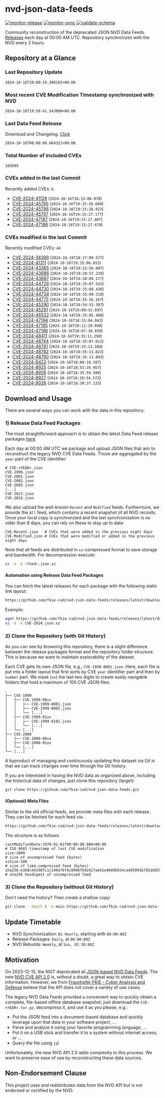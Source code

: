 # nvd-json-data-feeds

[![monitor-release](https://github.com/fkie-cad/nvd-json-data-feeds/actions/workflows/monitor_release.yml/badge.svg)](https://github.com/fkie-cad/nvd-json-data-feeds/actions/workflows/monitor_release.yml)
[![monitor-sync](https://github.com/fkie-cad/nvd-json-data-feeds/actions/workflows/monitor_sync.yml/badge.svg)](https://github.com/fkie-cad/nvd-json-data-feeds/actions/workflows/monitor_sync.yml)
[![validate-schema](https://github.com/fkie-cad/nvd-json-data-feeds/actions/workflows/validate_schema.yml/badge.svg)](https://github.com/fkie-cad/nvd-json-data-feeds/actions/workflows/validate_schema.yml)

Community reconstruction of the deprecated JSON NVD Data Feeds.
[Releases](https://github.com/fkie-cad/nvd-json-data-feeds/releases/latest) each day at 00:00 AM UTC.
Repository synchronizes with the NVD every 2 hours.

## Repository at a Glance

### Last Repository Update

```plain
2024-10-16T20:00:19.288182+00:00
```

### Most recent CVE Modification Timestamp synchronized with NVD

```plain
2024-10-16T19:58:41.543000+00:00
```

### Last Data Feed Release

Download and Changelog: [Click](https://github.com/fkie-cad/nvd-json-data-feeds/releases/latest)

```plain
2024-10-16T00:00:08.664321+00:00
```

### Total Number of included CVEs

```plain
265899
```

### CVEs added in the last Commit

Recently added CVEs: `6`

- [CVE-2024-41128](CVE-2024/CVE-2024-411xx/CVE-2024-41128.json) (`2024-10-16T18:15:06.070`)
- [CVE-2024-45795](CVE-2024/CVE-2024-457xx/CVE-2024-45795.json) (`2024-10-16T19:15:26.660`)
- [CVE-2024-45796](CVE-2024/CVE-2024-457xx/CVE-2024-45796.json) (`2024-10-16T19:15:26.923`)
- [CVE-2024-45797](CVE-2024/CVE-2024-457xx/CVE-2024-45797.json) (`2024-10-16T19:15:27.177`)
- [CVE-2024-47187](CVE-2024/CVE-2024-471xx/CVE-2024-47187.json) (`2024-10-16T19:15:27.407`)
- [CVE-2024-47188](CVE-2024/CVE-2024-471xx/CVE-2024-47188.json) (`2024-10-16T19:15:27.670`)


### CVEs modified in the last Commit

Recently modified CVEs: `44`

- [CVE-2024-38399](CVE-2024/CVE-2024-383xx/CVE-2024-38399.json) (`2024-10-16T18:17:09.577`)
- [CVE-2024-41311](CVE-2024/CVE-2024-413xx/CVE-2024-41311.json) (`2024-10-16T19:35:06.653`)
- [CVE-2024-43365](CVE-2024/CVE-2024-433xx/CVE-2024-43365.json) (`2024-10-16T19:15:56.007`)
- [CVE-2024-43686](CVE-2024/CVE-2024-436xx/CVE-2024-43686.json) (`2024-10-16T19:20:57.230`)
- [CVE-2024-43687](CVE-2024/CVE-2024-436xx/CVE-2024-43687.json) (`2024-10-16T19:28:09.177`)
- [CVE-2024-44729](CVE-2024/CVE-2024-447xx/CVE-2024-44729.json) (`2024-10-16T19:35:07.543`)
- [CVE-2024-44730](CVE-2024/CVE-2024-447xx/CVE-2024-44730.json) (`2024-10-16T19:35:08.430`)
- [CVE-2024-44734](CVE-2024/CVE-2024-447xx/CVE-2024-44734.json) (`2024-10-16T19:35:09.310`)
- [CVE-2024-44775](CVE-2024/CVE-2024-447xx/CVE-2024-44775.json) (`2024-10-16T19:35:10.167`)
- [CVE-2024-45290](CVE-2024/CVE-2024-452xx/CVE-2024-45290.json) (`2024-10-16T19:54:53.397`)
- [CVE-2024-45291](CVE-2024/CVE-2024-452xx/CVE-2024-45291.json) (`2024-10-16T19:09:52.697`)
- [CVE-2024-46532](CVE-2024/CVE-2024-465xx/CVE-2024-46532.json) (`2024-10-16T18:35:05.480`)
- [CVE-2024-47194](CVE-2024/CVE-2024-471xx/CVE-2024-47194.json) (`2024-10-16T18:15:04.043`)
- [CVE-2024-47195](CVE-2024/CVE-2024-471xx/CVE-2024-47195.json) (`2024-10-16T18:11:29.990`)
- [CVE-2024-47196](CVE-2024/CVE-2024-471xx/CVE-2024-47196.json) (`2024-10-16T18:07:38.850`)
- [CVE-2024-48411](CVE-2024/CVE-2024-484xx/CVE-2024-48411.json) (`2024-10-16T19:35:11.290`)
- [CVE-2024-48744](CVE-2024/CVE-2024-487xx/CVE-2024-48744.json) (`2024-10-16T18:35:07.013`)
- [CVE-2024-48781](CVE-2024/CVE-2024-487xx/CVE-2024-48781.json) (`2024-10-16T19:35:12.160`)
- [CVE-2024-48782](CVE-2024/CVE-2024-487xx/CVE-2024-48782.json) (`2024-10-16T19:35:13.023`)
- [CVE-2024-48790](CVE-2024/CVE-2024-487xx/CVE-2024-48790.json) (`2024-10-16T19:35:13.893`)
- [CVE-2024-8422](CVE-2024/CVE-2024-84xx/CVE-2024-8422.json) (`2024-10-16T18:00:10.507`)
- [CVE-2024-8925](CVE-2024/CVE-2024-89xx/CVE-2024-8925.json) (`2024-10-16T18:53:39.957`)
- [CVE-2024-8926](CVE-2024/CVE-2024-89xx/CVE-2024-8926.json) (`2024-10-16T18:35:59.500`)
- [CVE-2024-8927](CVE-2024/CVE-2024-89xx/CVE-2024-8927.json) (`2024-10-16T18:28:34.573`)
- [CVE-2024-9026](CVE-2024/CVE-2024-90xx/CVE-2024-9026.json) (`2024-10-16T18:30:37.133`)


## Download and Usage

There are several ways you can work with the data in this repository:

### 1) Release Data Feed Packages

The most straightforward approach is to obtain the latest Data Feed release packages [here](https://github.com/fkie-cad/nvd-json-data-feeds/releases/latest).

Each day at 00:00 AM UTC we package and upload JSON files that aim to reconstruct the legacy NVD CVE Data Feeds.
Those are aggregated by the `year` part of the CVE identifier:

```
# CVE-<YEAR>.json
CVE-1999.json
CVE-2001.json
CVE-2002.json
CVE-2003.json
[...]
CVE-2023.json
CVE-2024.json
```

We also upload the well-known `Recent` and `Modified` feeds.
Furthermore, we provide the `All` feed, which contains a recent snapshot of all NVD records.
Once your local copy is synchronized and the last synchronization is no older than 8 days, you can rely on these to stay up to date:

```plain
CVE-Recent.json   # CVEs that were added in the previous eight days
CVE-Modified.json # CVEs that were modified or added in the previous eight days
```

Note that all feeds are distributed in `xz`-compressed format to save storage and bandwidth.
For decompression execute:

```sh
xz -d -k <feed>.json.xz
```

#### Automation using Release Data Feed Packages

You can fetch the latest releases for each package with the following static link layout:

```sh
https://github.com/fkie-cad/nvd-json-data-feeds/releases/latest/download/CVE-<YEAR>.json.xz
```

Example:

```sh
wget https://github.com/fkie-cad/nvd-json-data-feeds/releases/latest/download/CVE-2024.json.xz
xz -d -k CVE-2024.json.xz
```

### 2) Clone the Repository (with Git History)

As you can see by browsing this repository, there is a slight difference between the release packages format and the repository folder structure.
This is because we want to maintain explorability of the dataset.

Each CVE gets its own JSON file, e.g., `CVE-1999-0001.json`.
Here, each file is put into a folder layout that first sorts by CVE `year` identifier part and then by `number` part.
We mask (`xx`) the last two digits to create easily navigable folders that hold a maximum of 100 CVE JSON files:

```plain
.
├── CVE-1999
│   ├── CVE-1999-00xx
│   │   ├── CVE-1999-0001.json
│   │   ├── CVE-1999-0002.json
│   │   └── [...]
│   ├── CVE-1999-01xx
│   │   ├── CVE-1999-0101.json
│   │   └── [...]
│   └── [...]
├── CVE-2000
│   ├── CVE-2000-00xx
│   ├── CVE-2000-01xx
│   └── [...]
└── [...]
```

A byproduct of managing and continuously updating this dataset via Git is that we can track changes over time through the Git history.

If you are interested in having the NVD data as organized above, including the historical data of changes, just clone this repository (large!):

```sh
git clone https://github.com/fkie-cad/nvd-json-data-feeds.git
```

#### (Optional) Meta Files

Similar to the old official feeds, we provide meta files with each release. They can be fetched for each feed via:

```sh
https://github.com/fkie-cad/nvd-json-data-feeds/releases/latest/download/CVE-<YEAR>.meta
```

The structure is as follows:

```plain
lastModifiedDate:1970-01-01T00:00:00.000+00:00                          # ISO 8601 timestamp of last CVE modification
size:1000                                                               # size of uncompressed feed (bytes)
xzSize:100                                                              # size of lzma-compressed feed (bytes)
sha256:e3b0c44298fc1c149afbf4c8996fb92427ae41e4649b934ca495991b7852b855 # sha256 hexdigest of uncompressed feed
```

### 3) Clone the Repository (without Git History)

Don't need the history? Then create a shallow copy:

```sh
git clone --depth 1 -b main https://github.com/fkie-cad/nvd-json-data-feeds.git
```


## Update Timetable

* NVD Synchronization: `Bi-Hourly`, starting with `00:00:00Z`
* Release Packages: `Daily`, at `00:00:00Z`
* NVD Rebuilds: `Weekly`, at `Sun, 02:30:00Z`


## Motivation

On 2023-12-15, the NIST deprecated all [JSON-based NVD Data Feeds](https://nvd.nist.gov/vuln/data-feeds#divRetirementBanner-1).
The new [NVD CVE API 2.0](https://nvd.nist.gov/developers/vulnerabilities) is, without a doubt, a great way to obtain CVE information.
However, we from [Fraunhofer FKIE - Cyber Analysis and Defense](https://www.fkie.fraunhofer.de/en/departments/cad.html) believe that the API does not cover a variety of use cases.

The legacy NVD Data Feeds provided a convenient way to quickly obtain a complete, file-based offline database snapshot; just download the `CVE-<YEAR>.tar.gz`, decompress it, and use it as you please, e.g.:

- Put the JSON feed into a document-based database and quickly leverage upon that data in your software project, ...
- Parse and analyze it using your favorite programming language, ...
- Put it on a USB stick and transfer it to a system without internet access, or ...
- Query the file using `jq`!

Unfortunately, the new NVD API 2.0 adds complexity to this process.
We want to preserve ease of use by reconstructing these data sources.

## Non-Endorsement Clause

This project uses and redistributes data from the NVD API but is not endorsed or certified by the NVD.